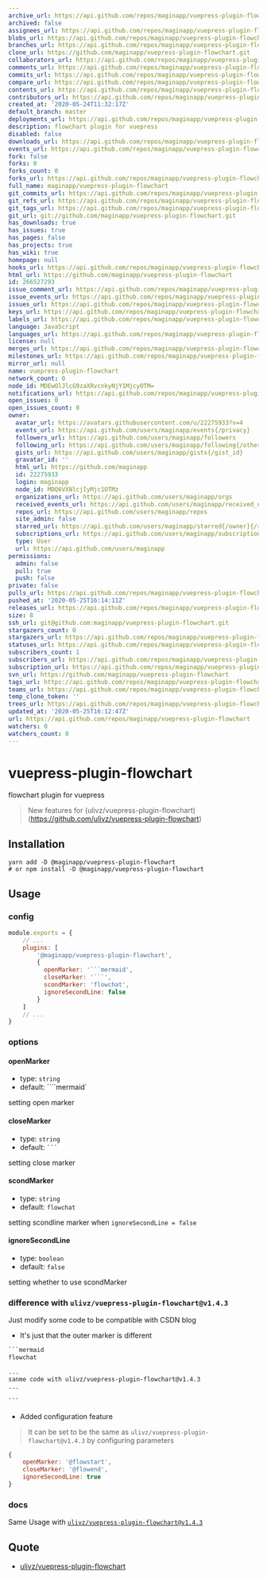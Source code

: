 ```yaml
---
archive_url: https://api.github.com/repos/maginapp/vuepress-plugin-flowchart/{archive_format}{/ref}
archived: false
assignees_url: https://api.github.com/repos/maginapp/vuepress-plugin-flowchart/assignees{/user}
blobs_url: https://api.github.com/repos/maginapp/vuepress-plugin-flowchart/git/blobs{/sha}
branches_url: https://api.github.com/repos/maginapp/vuepress-plugin-flowchart/branches{/branch}
clone_url: https://github.com/maginapp/vuepress-plugin-flowchart.git
collaborators_url: https://api.github.com/repos/maginapp/vuepress-plugin-flowchart/collaborators{/collaborator}
comments_url: https://api.github.com/repos/maginapp/vuepress-plugin-flowchart/comments{/number}
commits_url: https://api.github.com/repos/maginapp/vuepress-plugin-flowchart/commits{/sha}
compare_url: https://api.github.com/repos/maginapp/vuepress-plugin-flowchart/compare/{base}...{head}
contents_url: https://api.github.com/repos/maginapp/vuepress-plugin-flowchart/contents/{+path}
contributors_url: https://api.github.com/repos/maginapp/vuepress-plugin-flowchart/contributors
created_at: '2020-05-24T11:32:17Z'
default_branch: master
deployments_url: https://api.github.com/repos/maginapp/vuepress-plugin-flowchart/deployments
description: flowchart plugin for vuepress
disabled: false
downloads_url: https://api.github.com/repos/maginapp/vuepress-plugin-flowchart/downloads
events_url: https://api.github.com/repos/maginapp/vuepress-plugin-flowchart/events
fork: false
forks: 0
forks_count: 0
forks_url: https://api.github.com/repos/maginapp/vuepress-plugin-flowchart/forks
full_name: maginapp/vuepress-plugin-flowchart
git_commits_url: https://api.github.com/repos/maginapp/vuepress-plugin-flowchart/git/commits{/sha}
git_refs_url: https://api.github.com/repos/maginapp/vuepress-plugin-flowchart/git/refs{/sha}
git_tags_url: https://api.github.com/repos/maginapp/vuepress-plugin-flowchart/git/tags{/sha}
git_url: git://github.com/maginapp/vuepress-plugin-flowchart.git
has_downloads: true
has_issues: true
has_pages: false
has_projects: true
has_wiki: true
homepage: null
hooks_url: https://api.github.com/repos/maginapp/vuepress-plugin-flowchart/hooks
html_url: https://github.com/maginapp/vuepress-plugin-flowchart
id: 266527293
issue_comment_url: https://api.github.com/repos/maginapp/vuepress-plugin-flowchart/issues/comments{/number}
issue_events_url: https://api.github.com/repos/maginapp/vuepress-plugin-flowchart/issues/events{/number}
issues_url: https://api.github.com/repos/maginapp/vuepress-plugin-flowchart/issues{/number}
keys_url: https://api.github.com/repos/maginapp/vuepress-plugin-flowchart/keys{/key_id}
labels_url: https://api.github.com/repos/maginapp/vuepress-plugin-flowchart/labels{/name}
language: JavaScript
languages_url: https://api.github.com/repos/maginapp/vuepress-plugin-flowchart/languages
license: null
merges_url: https://api.github.com/repos/maginapp/vuepress-plugin-flowchart/merges
milestones_url: https://api.github.com/repos/maginapp/vuepress-plugin-flowchart/milestones{/number}
mirror_url: null
name: vuepress-plugin-flowchart
network_count: 0
node_id: MDEwOlJlcG9zaXRvcnkyNjY1MjcyOTM=
notifications_url: https://api.github.com/repos/maginapp/vuepress-plugin-flowchart/notifications{?since,all,participating}
open_issues: 0
open_issues_count: 0
owner:
  avatar_url: https://avatars.githubusercontent.com/u/22275933?v=4
  events_url: https://api.github.com/users/maginapp/events{/privacy}
  followers_url: https://api.github.com/users/maginapp/followers
  following_url: https://api.github.com/users/maginapp/following{/other_user}
  gists_url: https://api.github.com/users/maginapp/gists{/gist_id}
  gravatar_id: ''
  html_url: https://github.com/maginapp
  id: 22275933
  login: maginapp
  node_id: MDQ6VXNlcjIyMjc1OTMz
  organizations_url: https://api.github.com/users/maginapp/orgs
  received_events_url: https://api.github.com/users/maginapp/received_events
  repos_url: https://api.github.com/users/maginapp/repos
  site_admin: false
  starred_url: https://api.github.com/users/maginapp/starred{/owner}{/repo}
  subscriptions_url: https://api.github.com/users/maginapp/subscriptions
  type: User
  url: https://api.github.com/users/maginapp
permissions:
  admin: false
  pull: true
  push: false
private: false
pulls_url: https://api.github.com/repos/maginapp/vuepress-plugin-flowchart/pulls{/number}
pushed_at: '2020-05-25T16:14:11Z'
releases_url: https://api.github.com/repos/maginapp/vuepress-plugin-flowchart/releases{/id}
size: 8
ssh_url: git@github.com:maginapp/vuepress-plugin-flowchart.git
stargazers_count: 0
stargazers_url: https://api.github.com/repos/maginapp/vuepress-plugin-flowchart/stargazers
statuses_url: https://api.github.com/repos/maginapp/vuepress-plugin-flowchart/statuses/{sha}
subscribers_count: 1
subscribers_url: https://api.github.com/repos/maginapp/vuepress-plugin-flowchart/subscribers
subscription_url: https://api.github.com/repos/maginapp/vuepress-plugin-flowchart/subscription
svn_url: https://github.com/maginapp/vuepress-plugin-flowchart
tags_url: https://api.github.com/repos/maginapp/vuepress-plugin-flowchart/tags
teams_url: https://api.github.com/repos/maginapp/vuepress-plugin-flowchart/teams
temp_clone_token: ''
trees_url: https://api.github.com/repos/maginapp/vuepress-plugin-flowchart/git/trees{/sha}
updated_at: '2020-05-25T16:12:47Z'
url: https://api.github.com/repos/maginapp/vuepress-plugin-flowchart
watchers: 0
watchers_count: 0
---
```


# vuepress-plugin-flowchart
flowchart plugin for vuepress

> New features for (ulivz/vuepress-plugin-flowchart)(https://github.com/ulivz/vuepress-plugin-flowchart)

## Installation

```shell
yarn add -D @maginapp/vuepress-plugin-flowchart
# or npm install -D @maginapp/vuepress-plugin-flowchart
```

## Usage

### config

```js
module.exports = {
    // ...
    plugins: [
        '@maginapp/vuepress-plugin-flowchart',
        {
          openMarker: '```mermaid',
          closeMarker: '```',
          scondMarker: 'flowchat',
          ignoreSecondLine: false
        }
    ]
    // ...
}
```

### options

#### openMarker

* type: `string`
* default: ````mermaid`

setting open marker

#### closeMarker

* type: `string`
* default: ` ``` `

setting close marker

#### scondMarker

* type: `string`
* default: `flowchat`

setting scondline marker when `ignoreSecondLine = false`

#### ignoreSecondLine

* type: `boolean`
* default: `false`

setting whether to use scondMarker

### difference with `ulivz/vuepress-plugin-flowchart@v1.4.3`

Just modify some code to be compatible with CSDN blog

* It's just that the outer marker is different


```md
​```mermaid
flowchat

...
sanme code with ulivz/vuepress-plugin-flowchart@v1.4.3
...

​```
```

* Added configuration feature

> It can be set to be the same as `ulivz/vuepress-plugin-flowchart@v1.4.3` by configuring parameters

```js
{
    openMarker: '@flowstart',
    closeMarker: '@flowend',
    ignoreSecondLine: true
}
```


### docs

Same Usage with [`ulivz/vuepress-plugin-flowchart@v1.4.3`](https://flowchart.vuepress.ulivz.com/)

## Quote

* [ulivz/vuepress-plugin-flowchart](https://github.com/ulivz/vuepress-plugin-flowchart)
